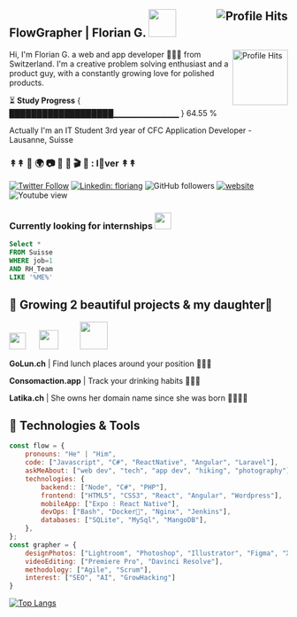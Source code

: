 <h2>FlowGrapher | Florian G. <img src="https://media.giphy.com/media/mGcNjsfWAjY5AEZNw6/giphy.gif" width="50"> <img align="right" alt="Profile Hits" src="https://komarev.com/ghpvc/?username=flowgrapher&style=flat-square"></h2>

<p><img align="right" alt="Profile Hits" src="https://latika.ch/img/flowgrapher_github.jpg" height="100">Hi, I'm Florian G. a web and app developer 👨🏻‍💻 from Switzerland. I'm a creative problem solving enthusiast and a product guy, with a constantly growing love for polished products.

⏳ **Study Progress** { ███████████████████▁▁▁▁▁▁▁▁▁▁▁ } 64.55 %

Actually I'm an IT Student 3rd year of CFC Application Developer - Lausanne, Suisse</p>

### ↟↟ 🚴 🌍 📷 🌿 🗻 🎬 🍜 : l🖤ver ↟↟

[![Twitter Follow](https://img.shields.io/twitter/follow/fl0?label=Follow)](https://twitter.com/intent/follow?screen_name=fl0) [![Linkedin: floriang](https://img.shields.io/badge/-floriang-blue?style=flat-square&logo=Linkedin&logoColor=white&link=https://www.linkedin.com/in/floriangay/)](https://www.linkedin.com/in/floriangay/) ![GitHub followers](https://img.shields.io/github/followers/flowgrapher?label=Follow&style=social) [![website](https://img.shields.io/badge/Website-46a2f1.svg?&style=flat-square&logo=Google-Chrome&logoColor=white&link=http://fl0.me/)](http://fl0.me/) ![Youtube view](https://img.shields.io/youtube/channel/views/UC53y6F_F-57ufPi1OKqwDyw?style=social)

### Currently looking for internships <img src="https://lh3.googleusercontent.com/-DzhAEtQ9CXY/VhE3-8OqhCI/AAAAAAAAkck/5V7ENgUCzlY/s1600/switzerland-flag-pole-animated.gif" width="30">

```sql
Select *
FROM Suisse
WHERE job=1
AND RH_Team
LIKE '%ME%'
```

## 🌱 Growing 2 beautiful projects & my daughter👧

<img src="https://app.golun.ch/images/golunch-logo-mini.png" height="30"> &nbsp;&nbsp;&nbsp;&nbsp; <img src="https://consomaction.app/img/consomaction-mini-logo_color.png" height="35"> &nbsp;&nbsp;&nbsp;&nbsp;&nbsp;&nbsp;&nbsp;&nbsp; <img src="https://latika.ch/img/cigogne.png" height="50">

<p><strong>GoLun.ch</strong> | Find lunch places around your position 📍🍜🍴</p>
<p><strong>Consomaction.app</strong> | Track your drinking habits 🍺🍹🍷</p>
<p><strong>Latika.ch</strong> | She owns her domain name since she was born 👼🍼👩‍💻</p>

## 🔧 Technologies & Tools

```javascript
const flow = {
    pronouns: "He" | "Him",
    code: ["Javascript", "C#", "ReactNative", "Angular", "Laravel"],
    askMeAbout: ["web dev", "tech", "app dev", "hiking", "photography"],
    technologies: {
        backend:: ["Node", "C#", "PHP"],
        frontend: ["HTML5", "CSS3", "React", "Angular", "Wordpress"],
        mobileApp: ["Expo : React Native"],
        devOps: ["Bash", "Docker🐳", "Nginx", "Jenkins"],
        databases: ["SQLite", "MySql", "MangoDB"],
    },
};
const grapher = {
    designPhotos: ["Lightroom", "Photoshop", "Illustrator", "Figma", "XD"],
    videoEditing: ["Premiere Pro", "Davinci Resolve"],
    methodology: ["Agile", "Scrum"],
    interest: ["SEO", "AI", "GrowHacking"]
}
```

[![Top Langs](https://github-readme-stats.vercel.app/api/top-langs/?username=flowgrapher&layout=compact)](https://github.com/anuraghazra/github-readme-stats)
